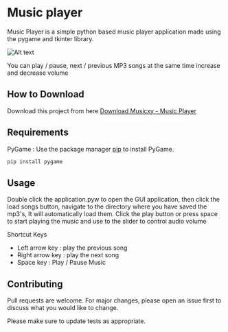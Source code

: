 # Music player

 Music Player is a simple python based music player application made using the pygame and tkinter library. 


![Alt text](app.png?raw=true "Musicxy MP3 Player")

You can play / pause, next / previous MP3 songs at the same time increase and decrease volume

## How to Download

Download this project from here [Download Musicxy - Music Player](https://downgit.github.io/#/home?url=https://github.com/pyGuru123/Python-Projects/tree/master/Musicxy%20-%20Music%20Player)

## Requirements

PyGame : Use the package manager [pip](https://pip.pypa.io/en/stable/) to install PyGame.

```bash
pip install pygame
```

## Usage

Double click the application.pyw to open the GUI application, then click the load songs button, navigate to the directory where you have saved the mp3's, It will automatically load them. Click the play button or press space to start playing the music and use to the slider to control audio volume

Shortcut Keys

* Left arrow key : play the previous song
* Right arrow key : play the next song
* Space key : Play / Pause Music

## Contributing
Pull requests are welcome. For major changes, please open an issue first to discuss what you would like to change.

Please make sure to update tests as appropriate.

